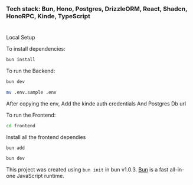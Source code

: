 ### Tech stack: Bun, Hono, Postgres, DrizzleORM, React, Shadcn, HonoRPC, Kinde, TypeScript

#

Local Setup

To install dependencies:

```bash
bun install
```

To run the Backend:

```bash
bun dev
```

```bash
mv .env.sample .env
```

After copying the env, Add the kinde auth credentials And Postgres Db url

To run the Frontend:

```bash
cd frontend
```

Install all the frontend dependies

```bash
bun add
```

```bash
bun dev
```

This project was created using `bun init` in bun v1.0.3. [Bun](https://bun.sh) is a fast all-in-one JavaScript runtime.
